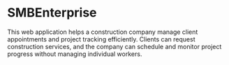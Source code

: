 # SMBEnterprise
This web application helps a construction company manage client appointments and project tracking efficiently. Clients can request construction services, and the company can schedule and monitor project progress without managing individual workers.

